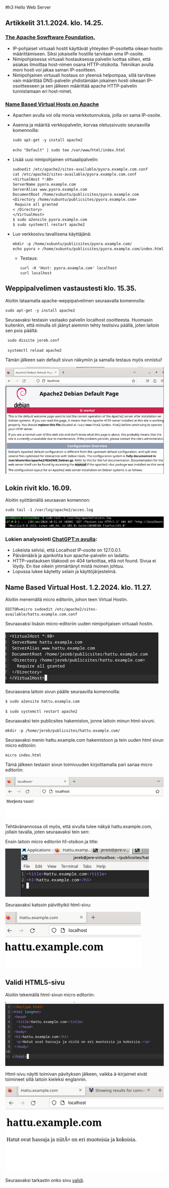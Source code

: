 #h3 Hello Web Server

## Artikkelit 31.1.2024. klo. 14.25.

### [The Apache Sowftware Foundation.](https://httpd.apache.org/docs/2.4/vhosts/name-based.html) 

- IP-pohjaiset virtuaali hostit käyttävät yhteyden IP-osoitetta oikean hostin määrittämiseen. Siksi jokaiselle hostille tarvitaan oma IP-osoite.
- Nimipohjaisessa virtuaali hostauksessa palvelin luottaa siihen, että asiakas ilmoittaa host-nimen osana HTTP-otsikoita. Tekniikan avulla moni hosti voi jakaa saman IP-osoitteen.
- Nimipohjainen virtuuali hostaus on yleensä helpompaa, sillä tarvitsee vain määrittää DNS-palvelin yhdistämään jokainen hosti oikeaan IP-osoitteeseen ja sen jälkeen määrittää apache HTTP-palvelin tunnistamaan eri host-nimet. 

### [Name Based Virtual Hosts on Apache](https://terokarvinen.com/2018/04/10/name-based-virtual-hosts-on-apache-multiple-websites-to-single-ip-address/) 

- Apachen avulla voi olla monia verkkotunnuksia, joilla on sama IP-osoite.
- Asenna ja määritä verkkopalvelin, korvaa oletussivusto seuraavilla komennoilla:

      sudo apt-get -y install apache2
  
      echo "Default" | sudo tee /var/www/html/index.html

- Lisää uusi nimipohjainen virtuaalipalvelin:

      sudoedit /etc/apache2/sites-available/pyora.example.com.conf 
      cat /etc/apache2/sites-available/pyora.example.com.conf
      <VirtualHost *:80>
      ServerName pyora.example.com
      ServerAlias www.pyora.example.com
      DocumentRoot /home/xubuntu/publicsites/pyora.example.com
      <Directory /home/xubuntu/publicsites/pyora.example.com>
       Require all granted
      < /Directory>
      </VirtualHost>
      $ sudo a2ensite pyora.example.com
      $ sudo systemctl restart apache2

- Luo verkkosivu tavallisena käyttäjänä:

      mkdir -p /home/xubuntu/publicsites/pyora.example.com/
      echo pyora > /home/xubuntu/publicsites/pyora.example.com/index.html

  - Testaus:

        curl -H 'Host: pyora.example.com' localhost
        curl localhost

## Weppipalvelimen vastaustesti klo. 15.35.

Aloitin lataamalla apache-weppipalvelimen seuraavalla komennolla:

    sudo apt-get -y install apache2

Seuraavaksi testasin vastaako palvelin localhost osoitteesta. Huomasin kuitenkin, että minulla oli jäänyt aiemmin tehty testisivu päällä, joten laitoin sen pois päältä: 

     sudo dissite jereb.conf

     systemctl reload apache2

Tämän jälkeen sain default sivun näkymiin ja samalla testaus myös onnistui!

![apache2](Photos/apache2.png) 

## Lokin rivit klo. 16.09.

Aloitin syöttämällä seuraavan komennon: 

    sudo tail -1 /var/log/apache2/acces.log

![loki](Photos/lokitiedot.png) 

### Lokien analysointi [ChatGPT:n avulla](https://chat.openai.com/):
- Lokeista selvisi, että Localhost IP-osoite on 127.0.0.1.
- Päivämäärä ja ajankohta kun apache-palvelin on ladattu.
- HTTP-vastauksen tilakoodi on 404 tarkoittaa, että not found. Sivua ei löydy. En itse oikein ymmärtänyt mistä moinen johtuu.
- Lopussa lukee käytetty selain ja käyttöjärjestelmä.


## Name Based Virtual Host. 1.2.2024. klo. 11.27.

Aloitin menemällä micro editoriin, johon teen Virtual Hostin.

    EDITOR=micro sudoedit /etc/apache2/sites-available/hattu.example.com.conf

Seuraavaksi lisäsin micro-editoriin uuden nimipohjaisen virtuaali hostin.

![micro](Photos/microeditori.png) 

Seuraavana laitoin sivun päälle seuraavilla komennoilla:

    $ sudo a2ensite hattu.example.com
    
    $ sudo systemctl restart apache2

Seuraavaksi tein publicsites hakemiston, jonne laitoin minun html-sivuni.

    mkdir -p /home/jereb/publicsites/hattu.example.com/

Seuraavaksi menin hattu.example.com hakemistoon ja tein uuden html sivun micro editoriin:

    micro index.html

Tämä jälkeen testasin sivun toimivuuden kirjoittamalla pari sanaa micro editoriin:

![morjesta](Photos/morjesta.png) 

Tehtävänannossa oli myös, että sivulla tulee näkyä hattu.example.com, jollain tavalla, joten seuraavaksi tein sen:

Ensin laitoin micro editoriin h1-otsikon ja title:

![microhattu](Photos/microhattu.png)

Seuraavaksi katsoin päivittyikö html-sivu:

![hattu](Photos/hattusivu.png)

## Validi HTML5-sivu

Aloitin tekemällä html-sivun micro editoriin:

![koodi](Photos/koodihtml.png)

Html-sivu näytti toimivan pävityksen jälkeen, vaikka ä-kirjaimet eivät toimineet sillä laitoin kieleksi englannin.

![hatut](Photos/hasuthatut.png)

Seuraavaksi tarkastin onko sivu [validi](https://validator.w3.org/).



    




